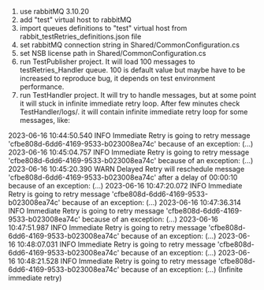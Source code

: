 1. use rabbitMQ 3.10.20
2. add "test" virtual host to rabbitMQ
3. import queues definitions to "test" virtual host from rabbit_testRetries_definitions.json file
4. set rabbitMQ connection string in Shared/CommonConfiguration.cs
5. set NSB license path in Shared/CommonConfiguration.cs
6. run TestPublisher project. It will load 100 messages to testRetries_Handler queue. 100 is default value but maybe have to be increased to reproduce bug, it depends on test environment performance.
7. run TestHandler project. It will try to handle messages, but at some point it will stuck in infinite immediate retry loop. 
  After few minutes check TestHandler/logs/. it will contain infinite immediate retry loop for some messages, like:

  2023-06-16 10:44:50.540 INFO  Immediate Retry is going to retry message 'cfbe808d-6dd6-4169-9533-b023008ea74c' because of an exception:
(...)
  2023-06-16 10:45:04.757 INFO  Immediate Retry is going to retry message 'cfbe808d-6dd6-4169-9533-b023008ea74c' because of an exception:
(...)
  2023-06-16 10:45:20.390 WARN  Delayed Retry will reschedule message 'cfbe808d-6dd6-4169-9533-b023008ea74c' after a delay of 00:00:10 because of an exception:
(...)
  2023-06-16 10:47:20.072 INFO  Immediate Retry is going to retry message 'cfbe808d-6dd6-4169-9533-b023008ea74c' because of an exception:
(...)
  2023-06-16 10:47:36.314 INFO  Immediate Retry is going to retry message 'cfbe808d-6dd6-4169-9533-b023008ea74c' because of an exception:
(...)
  2023-06-16 10:47:51.987 INFO  Immediate Retry is going to retry message 'cfbe808d-6dd6-4169-9533-b023008ea74c' because of an exception:
(...)
  2023-06-16 10:48:07.031 INFO  Immediate Retry is going to retry message 'cfbe808d-6dd6-4169-9533-b023008ea74c' because of an exception:
(...)
  2023-06-16 10:48:21.528 INFO  Immediate Retry is going to retry message 'cfbe808d-6dd6-4169-9533-b023008ea74c' because of an exception:
(...)
(Infinite immediate retry)


